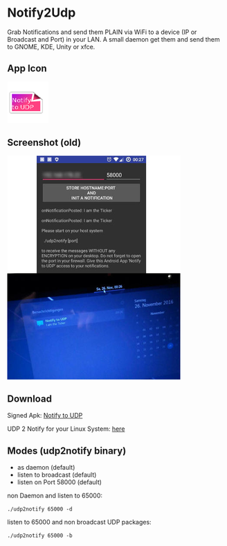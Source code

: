 # Notify2Udp


Grab Notifications and send them PLAIN via WiFi to a device (IP or Broadcast and Port) in your LAN.
A small daemon get them and send them to GNOME, KDE, Unity or xfce.

## App Icon

![The App Icon](app/src/main/res/mipmap-xhdpi/ic_launcher.png)

## Screenshot (old)

![Screenshot](photo_v01.jpg)

## Download

Signed Apk: [Notify to UDP](../../raw/master/app/app-release.apk)

UDP 2 Notify for your Linux System: [here](../../src/master/udp2notify)

## Modes (udp2notify binary)

- as daemon (default)
- listen to broadcast (default)
- listen on Port 58000 (default)

non Daemon and listen to 65000:

    ./udp2notify 65000 -d

listen to 65000 and non broadcast UDP packages:

    ./udp2notify 65000 -b
